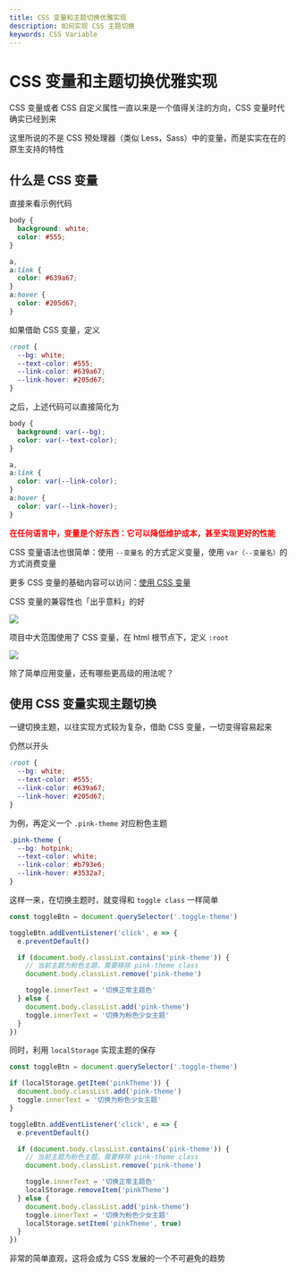 ```yaml
---
title: CSS 变量和主题切换优雅实现
description: 如何实现 CSS 主题切换
keywords: CSS Variable
---
```


# CSS 变量和主题切换优雅实现

CSS 变量或者 CSS 自定义属性一直以来是一个值得关注的方向，CSS 变量时代确实已经到来

这里所说的不是 CSS 预处理器（类似 Less，Sass）中的变量，而是实实在在的原生支持的特性

## 什么是 CSS 变量

直接来看示例代码

```css
body {
  background: white;
  color: #555;
}

a,
a:link {
  color: #639a67;
}
a:hover {
  color: #205d67;
}
```

如果借助 CSS 变量，定义

```css
:root {
  --bg: white;
  --text-color: #555;
  --link-color: #639a67;
  --link-hover: #205d67;
}
```

之后，上述代码可以直接简化为

```css
body {
  background: var(--bg);
  color: var(--text-color);
}

a,
a:link {
  color: var(--link-color);
}
a:hover {
  color: var(--link-hover);
}
```

**<font color=red>在任何语言中，变量是个好东西：它可以降低维护成本，甚至实现更好的性能</font>**

CSS 变量语法也很简单：使用 `--变量名` 的方式定义变量，使用 `var（--变量名）`的方式消费变量

更多 CSS 变量的基础内容可以访问：[使用 CSS 变量](https://developer.mozilla.org/zh-%20CN/docs/Web/CSS/Using_CSS_custom_properties)

CSS 变量的兼容性也「出乎意料」的好

![](https://cdn.jsdmirror.com/gh/zxwin0125/image-repo/img/CSS/08.png)

项目中大范围使用了 CSS 变量，在 html 根节点下，定义 `:root`

![](https://cdn.jsdmirror.com/gh/zxwin0125/image-repo/img/CSS/09.png)

除了简单应用变量，还有哪些更高级的用法呢？

## 使用 CSS 变量实现主题切换

一键切换主题，以往实现方式较为复杂，借助 CSS 变量，一切变得容易起来

仍然以开头

```css
:root {
  --bg: white;
  --text-color: #555;
  --link-color: #639a67;
  --link-hover: #205d67;
}
```

为例，再定义一个 `.pink-theme` 对应粉色主题

```css
.pink-theme {
  --bg: hotpink;
  --text-color: white;
  --link-color: #b793e6;
  --link-hover: #3532a7;
}
```

这样一来，在切换主题时，就变得和 `toggle class` 一样简单

```JavaScript
const toggleBtn = document.querySelector('.toggle-theme')

toggleBtn.addEventListener('click', e => {
  e.preventDefault()

  if (document.body.classList.contains('pink-theme')) {
    // 当前主题为粉色主题，需要移除 pink-theme class
    document.body.classList.remove('pink-theme')

    toggle.innerText = '切换正常主题色'
  } else {
    document.body.classList.add('pink-theme')
    toggle.innerText = '切换为粉色少女主题'
  }
})
```

同时，利用 `localStorage` 实现主题的保存

```JavaScript
const toggleBtn = document.querySelector('.toggle-theme')

if (localStorage.getItem('pinkTheme')) {
  document.body.classList.add('pink-theme')
  toggle.innerText = '切换为粉色少女主题'
}

toggleBtn.addEventListener('click', e => {
  e.preventDefault()

  if (document.body.classList.contains('pink-theme')) {
    // 当前主题为粉色主题，需要移除 pink-theme class
    document.body.classList.remove('pink-theme')

    toggle.innerText = '切换正常主题色'
    localStorage.removeItem('pinkTheme')
  } else {
    document.body.classList.add('pink-theme')
    toggle.innerText = '切换为粉色少女主题'
    localStorage.setItem('pinkTheme', true)
  }
})
```

非常的简单直观，这将会成为 CSS 发展的一个不可避免的趋势
